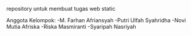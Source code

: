 repository untuk membuat tugas web static

Anggota Kelompok:
-M. Farhan Afriansyah
-Putri Ulfah Syahridha
-Novi Mutia Afriska
-Riska Masmiranti
-Syaripah Nasriyah
